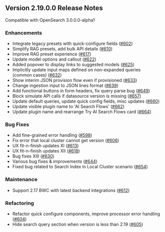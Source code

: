 ## Version 2.19.0.0 Release Notes

Compatible with OpenSearch 3.0.0.0-alpha1

### Enhancements
- Integrate legacy presets with quick-configure fields ([#602](https://github.com/opensearch-project/dashboards-flow-framework/pull/602))
- Simplify RAG presets, add bulk API details ([#610](https://github.com/opensearch-project/dashboards-flow-framework/pull/610))
- Improve RAG preset experience ([#617](https://github.com/opensearch-project/dashboards-flow-framework/pull/617))
- Update model options and callout ([#622](https://github.com/opensearch-project/dashboards-flow-framework/pull/622))
- Added popover to display links to suggested models ([#625](https://github.com/opensearch-project/dashboards-flow-framework/pull/625))
- Implicitly update input maps defined on non-expanded queries (common cases) ([#632](https://github.com/opensearch-project/dashboards-flow-framework/pull/632))
- Show interim JSON provision flow even if provisioned ([#633](https://github.com/opensearch-project/dashboards-flow-framework/pull/633))
- Change ingestion input to JSON lines format ([#639](https://github.com/opensearch-project/dashboards-flow-framework/pull/639))
- Add functional buttons in form headers, fix query parse bug ([#649](https://github.com/opensearch-project/dashboards-flow-framework/pull/649))
- Block simulate API calls if datasource version is missing ([#657](https://github.com/opensearch-project/dashboards-flow-framework/pull/657))
- Update default queries, update quick config fields, misc updates ([#660](https://github.com/opensearch-project/dashboards-flow-framework/pull/660))
- Update visible plugin name to 'AI Search Flows' ([#662](https://github.com/opensearch-project/dashboards-flow-framework/pull/662))
- Update plugin name and rearrange Try AI Search Flows card ([#664](https://github.com/opensearch-project/dashboards-flow-framework/pull/664))
### Bug Fixes
- Add fine-grained error handling ([#598](https://github.com/opensearch-project/dashboards-flow-framework/pull/598))
- Fix error that local cluster cannot get version ([#606](https://github.com/opensearch-project/dashboards-flow-framework/pull/606))
- UX fit-n-finish updates XI ([#613](https://github.com/opensearch-project/dashboards-flow-framework/pull/613))
- UX fit-n-finish updates XII ([#618](https://github.com/opensearch-project/dashboards-flow-framework/pull/618))
- Bug fixes XIII ([#630](https://github.com/opensearch-project/dashboards-flow-framework/pull/630))
- Various bug fixes & improvements ([#644](https://github.com/opensearch-project/dashboards-flow-framework/pull/644))
- Fixed bug related to Search Index in Local Cluster scenario ([#654](https://github.com/opensearch-project/dashboards-flow-framework/pull/654))
### Maintenance
- Support 2.17 BWC with latest backend integrations ([#612](https://github.com/opensearch-project/dashboards-flow-framework/pull/612))
### Refactoring
- Refactor quick configure components, improve processor error handling ([#604](https://github.com/opensearch-project/dashboards-flow-framework/pull/604))
- Hide search query section when version is less than 2.19 ([#605](https://github.com/opensearch-project/dashboards-flow-framework/pull/605))
